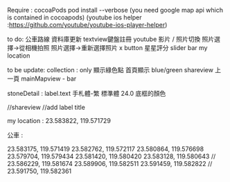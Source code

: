 Require :
    cocoaPods
        pod install --verbose
    (you need google map api which is contained in cocoapods)
    (youtube ios helper :https://github.com/youtube/youtube-ios-player-helper)


to do:
    公車路線
    資料庫更新
    textview鍵盤註冊
    youtube 影片 / 照片切換
    照片選擇->從相機拍照
    照片選擇->重新選擇照片 x button
    星星評分 slider bar
    my location
    

to be update:
    collection :  only 顯示綠色點
    首頁顯示 blue/green
    shareview 上一頁
    mainMapview - bar 

stoneDetail :
label.text 
手札體-繁 標準體 24.0
底框的顏色

//shareview
//add label title


my location : 23.583822, 119.571729

公車 :

23.583175, 119.571419
23.582762, 119.572117
23.580864, 119.576698
23.579704, 119.579434
23.581420, 119.580420
23.583128, 119.580643
//
23.586229, 119.581674
23.589906, 119.582511
23.591459, 119.582822
//
23.591750, 119.582361
